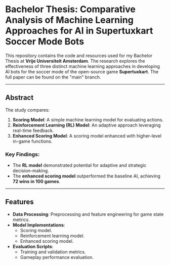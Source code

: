 # Bachelor Thesis: Comparative Analysis of Machine Learning Approaches for AI in Supertuxkart Soccer Mode Bots

This repository contains the code and resources used for my Bachelor Thesis at **Vrije Universiteit Amsterdam**. The research explores the effectiveness of three distinct machine learning approaches in developing AI bots for the soccer mode of the open-source game **Supertuxkart**. The full paper can be found on the "main" branch.

---

## Abstract

The study compares:
1. **Scoring Model**: A simple machine learning model for evaluating actions.
2. **Reinforcement Learning (RL) Model**: An adaptive approach leveraging real-time feedback.
3. **Enhanced Scoring Model**: A scoring model enhanced with higher-level in-game functions.

### Key Findings:
- The **RL model** demonstrated potential for adaptive and strategic decision-making.
- The **enhanced scoring model** outperformed the baseline AI, achieving **72 wins in 100 games**.

---

## Features

- **Data Processing**: Preprocessing and feature engineering for game state metrics.
- **Model Implementations**:
  - Scoring model.
  - Reinforcement learning model.
  - Enhanced scoring model.
- **Evaluation Scripts**:
  - Training and validation metrics.
  - Gameplay performance evaluation.
